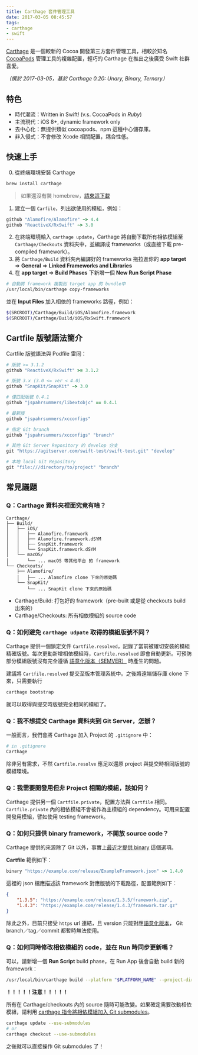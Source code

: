 ```yaml
---
title: Carthage 套件管理工具
date: 2017-03-05 08:45:57
tags:
- carthage
- swift
---
```


[Carthage][carthage] 是一個較新的 Cocoa 開發第三方套件管理工具，相較於知名 [CocoaPods][cocoapods] 管理工具的複雜配置，輕巧的 Carthage 在推出之後廣受 Swift 社群喜愛。

_（撰於 2017-03-05，基於 Carthage 0.20: Unary, Binary, Ternary）_

<!-- more -->

## 特色

- 時代潮流：Written in Swift! (v.s. CocoaPods in _Ruby_)
- 主流現代：iOS 8+, dynamic framework only
- 去中心化：無提供類似 cocoapods、npm 這種中心儲存庫。
- 非入侵式：不會修改 Xcode 相關配置，耦合性低。

## 快速上手

0. 從終端環境安裝 Carthage
  ```bash
  brew install carthage
  ```
  > 如果還沒有裝 homebrew，[請來這下載](https://brew.sh/)

1. 建立一個 `Carfile`，列出欲使用的模組，例如：

  ```ruby
  github "Alamofire/Alamofire" ~> 4.4
  github "ReactiveX/RxSwift" ~> 3.0
  ```

2. 在終端環境輸入 `carthage update`，Carthage 將自動下載所有相依模組至 `Carthage/Checkouts` 資料夾中，並編譯成 frameworks（或直接下載 pre-compiled framework）。
3. 將 `Carthage/Build` 資料夾內編譯好的 frameworks 拖拉進你的 **app target** => **General** => **Linked Frameworks and Libraries**
4. 在 **app target** => **Build Phases** 下新增一個 **New Run Script Phase**

  ```bash
  # 自動將 framework 複製到 target app 的 bundle中
  /usr/local/bin/carthage copy-frameworks
  ```

  並在 **Input Files** 加入相依的 frameworks 路徑，例如：

  ```bash
  $(SRCROOT)/Carthage/Build/iOS/Alamofire.framework
  $(SRCROOT)/Carthage/Build/iOS/RxSwift.framework
  ```

## Cartfile 版號語法簡介

Cartfile 版號語法與 Podfile 雷同：

```ruby
# 版號 >= 3.1.2
github "ReactiveX/RxSwift" >= 3.1.2

# 版號 3.x (3.0 <= ver < 4.0)
github "SnapKit/SnapKit" ~> 3.0

# 僅匹配版號 0.4.1
github "jspahrsummers/libextobjc" == 0.4.1

# 最新版
github "jspahrsummers/xcconfigs"

# 指定 Git branch
github "jspahrsummers/xcconfigs" "branch"

# 其他 Git Server Repository 的 develop 分支
git "https://agitserver.com/swift-test/swift-test.git" "develop"

# 本地 local Git Repository
git "file:///directory/to/project" "branch"
```

## 常見議題

### Q：Carthage 資料夾裡面究竟有啥？

```
Carthage/
├── Build/
│   ├── iOS/
│   │   ├── Alamofire.framework
│   │   ├── Alamofire.framework.dSYM
│   │   ├── SnapKit.framework
│   │   └── SnapKit.framework.dSYM
│   └── macOS/
│       └── ... macOS 等其他平台 的 framework
└── Checkouts/
    ├── Alamofire/
    │   ├── ... Alamofire clone 下來的原始碼
    └── SnapKit/
        └── ... SnapKit clone 下來的原始碼
```

- Carthage/Build: 打包好的 framework（pre-built 或是從 checkouts build 出來的）
- Carthage/Checkouts: 所有相依模組的 source code

### Q：如何避免 `carthage udpate` 取得的模組版號不同？

Carthage 提供一個鎖定文件 `Cartfile.resolved`，記錄了當前被確切安裝的模組精確版號。每次更動新增相依模組時，`Cartfile.resolved` 即會自動更新。可預防部分模組版號沒有完全遵循 [語意化版本（SEMVER）][SEMVER] 時產生的問題。

建議將 `Cartfile.resolved` 提交至版本管理系統中。之後將遠端儲存庫 clone 下來，只需要執行

```bash
carthage bootstrap
```

就可以取得與提交時版號完全相同的模組了。

### Q：我不想提交 Carthage 資料夾到 Git Server，怎辦？

一般而言，我們會將 Carthage 加入 Project 的 `.gitignore` 中：

```bash
# in .gitignore
Carthage
```

除非另有需求，不然 `Cartfile.resolve` 應足以還原 project 與提交時相同版號的模組環境。

### Q：我需要開發用但非 Project 相關的模組，該如何？

Carthage 提供另一個 `Cartfile.private`，配置方法與 `Cartfile` 相同。`Cartfile.private` 內的相依模組不會被作為主模組的 dependency。可用來配置開發用模組，譬如使用 testing framework。

### Q：如何只提供 binary framework，不開放 source code？

Carthage 提供的來源除了 Git 以外，事實上[最近才提供 binary][binary-imp] 這個選項。

**Cartfile** 範例如下：

```ruby
binary "https://example.com/release/ExampleFramework.json" ~> 1.4.0
```

這裡的 json 檔應描述該 framework 對應版號的下載路徑，配置範例如下：

```json
{
    "1.3.5": "https://example.com/release/1.3.5/framework.zip",
    "1.4.3": "https://example.com/release/1.4.3/framework.tar.gz"
}
```

除此之外，目前只接受 `https` url 連結，且 version 只能對應[語意化版本][SEMVER]， Git branch／tag／commit 都暫時無法使用。

### Q：如何同時修改相依模組的 code，並在 Run 時同步更新嗎？

可以，請新增一個 **Run Script** build phase，在 Run App 後會自動 build 新的 framework：

```bash
/usr/local/bin/carthage build --platform "$PLATFORM_NAME" --project-directory "$SRCROOT"
```

**！！！！！注意！！！！！**

所有在 Carthage/checkouts 內的 source 隨時可能改變。如果確定需要改動相依模組，請利用 [carthage 指令將相依模組加入 Git submodules][carthage-submodules]。

```bash
carthage update --use-submodules
# or
carthage checkout --use-submodules
```

之後就可以直接操作 Git submodules 了！


[carthage]: https://github.com/Carthage/Carthage
[cocoapods]: https://cocoapods.org/
[SEMVER]: http://semver.org/lang/zh-TW/
[carthage-submodules]: https://github.com/Carthage/Carthage#using-submodules-for-dependencies
[binary-imp]: https://github.com/Carthage/Carthage/commit/3a151a413350b980c68b2f1be8ca234e7947d575
